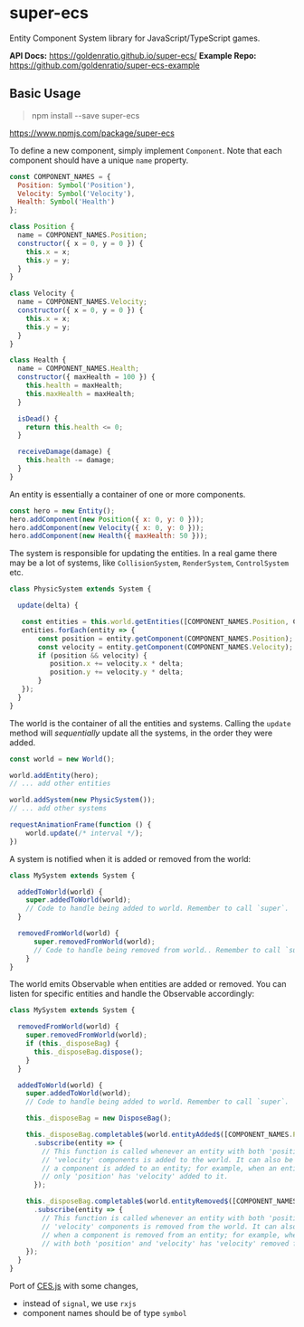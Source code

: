 # super-ecs
Entity Component System library for JavaScript/TypeScript games.

**API Docs:** https://goldenratio.github.io/super-ecs/
**Example Repo:** https://github.com/goldenratio/super-ecs-example

## Basic Usage

> npm install --save super-ecs

https://www.npmjs.com/package/super-ecs

To define a new component, simply implement `Component`.
Note that each component should have a unique `name` property.

```js
const COMPONENT_NAMES = {
  Position: Symbol('Position'),
  Velocity: Symbol('Velocity'),
  Health: Symbol('Health')
};

class Position {
  name = COMPONENT_NAMES.Position;
  constructor({ x = 0, y = 0 }) {
    this.x = x;
    this.y = y;
  }
}

class Velocity {
  name = COMPONENT_NAMES.Velocity;
  constructor({ x = 0, y = 0 }) {
    this.x = x;
    this.y = y;
  }
}

class Health {
  name = COMPONENT_NAMES.Health;
  constructor({ maxHealth = 100 }) {
    this.health = maxHealth;
    this.maxHealth = maxHealth;
  }

  isDead() {
    return this.health <= 0;
  }

  receiveDamage(damage) {
    this.health -= damage;
  }
}
```

An entity is essentially a container of one or more components.

```js
const hero = new Entity();
hero.addComponent(new Position({ x: 0, y: 0 }));
hero.addComponent(new Velocity({ x: 0, y: 0 }));
hero.addComponent(new Health({ maxHealth: 50 }));
```

The system is responsible for updating the entities.
In a real game there may be a lot of systems, like `CollisionSystem`,
`RenderSystem`, `ControlSystem` etc.

```js
class PhysicSystem extends System {

  update(delta) {

   const entities = this.world.getEntities([COMPONENT_NAMES.Position, COMPONENT_NAMES.Velocity]);
   entities.forEach(entity => {
       const position = entity.getComponent(COMPONENT_NAMES.Position);
       const velocity = entity.getComponent(COMPONENT_NAMES.Velocity);
       if (position && velocity) {
          position.x += velocity.x * delta;
          position.y += velocity.y * delta;
       }
   });
  }
}
```

The world is the container of all the entities and systems.
Calling the `update` method will *sequentially* update all the systems,
in the order they were added.

```js
const world = new World();

world.addEntity(hero);
// ... add other entities

world.addSystem(new PhysicSystem());
// ... add other systems

requestAnimationFrame(function () {
    world.update(/* interval */);
})
```

A system is notified when it is added or removed from the world:

```js
class MySystem extends System {

  addedToWorld(world) {
    super.addedToWorld(world);
    // Code to handle being added to world. Remember to call `super`.
  }

  removedFromWorld(world) {
      super.removedFromWorld(world);
      // Code to handle being removed from world.. Remember to call `super`.
    }
}
```

The world emits Observable when entities are added or removed. You can listen for
specific entities and handle the Observable accordingly:

```js
class MySystem extends System {

  removedFromWorld(world) {
    super.removedFromWorld(world);
    if (this._disposeBag) {
      this._disposeBag.dispose();
    }
  }

  addedToWorld(world) {
    super.addedToWorld(world);
    // Code to handle being added to world. Remember to call `super`.

    this._disposeBag = new DisposeBag();

    this._disposeBag.completable$(world.entityAdded$([COMPONENT_NAMES.Position, COMPONENT_NAMES.Velocity]))
      .subscribe(entity => {
        // This function is called whenever an entity with both 'position' and
        // 'velocity' components is added to the world. It can also be called when
        // a component is added to an entity; for example, when an entity with
        // only 'position' has 'velocity' added to it.
      });

    this._disposeBag.completable$(world.entityRemoved$([COMPONENT_NAMES.Position, COMPONENT_NAMES.Velocity]))
      .subscribe(entity => {
        // This function is called whenever an entity with both 'position' and
        // 'velocity' components is removed from the world. It can also be called
        // when a component is removed from an entity; for example, when an entity
        // with both 'position' and 'velocity' has 'velocity' removed from it.
    });
  }
}
```

Port of [CES.js](https://github.com/qiao/ces.js) with some changes,
- instead of `signal`, we use `rxjs`
- component names should be of type `symbol`
